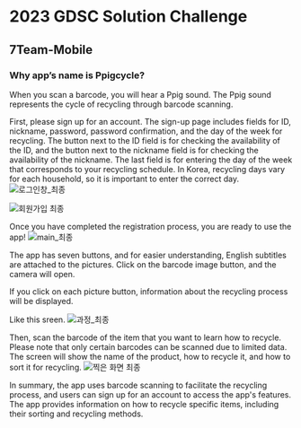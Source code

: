 # 2023 GDSC Solution Challenge
## 7Team-Mobile
### Why app’s name is **Ppigcycle?**

When you scan a barcode, you will hear a Ppig sound. The Ppig sound represents the cycle of recycling through barcode scanning.

 First, please sign up for an account. The sign-up page includes fields for ID, nickname, password, password confirmation, and the day of the week for recycling. The button next to the ID field is for checking the availability of the ID, and the button next to the nickname field is for checking the availability of the nickname. The last field is for entering the day of the week that corresponds to your recycling schedule. In Korea, recycling days vary for each household, so it is important to enter the correct day. 
![로그인창_최종](https://user-images.githubusercontent.com/103248892/228584859-8f8e1291-dee5-4050-be74-cab185e1e84b.jpg)

![회원가입 최종](https://user-images.githubusercontent.com/103248892/228584944-3c511fa4-372d-4339-bf4e-a48d6a3566c1.jpg)

Once you have completed the registration process, you are ready to use the app!
![main_최종](https://user-images.githubusercontent.com/103248892/228585066-ff605840-75fa-4044-8f42-6e7069c5acfa.jpg)

The app has seven buttons, and for easier understanding, English subtitles are attached to the pictures. Click on the barcode image button, and the camera will open.

If you click on each picture button, information about the recycling process will be displayed.

Like this sreen.
![과정_최종](https://user-images.githubusercontent.com/103248892/228585163-d00974e1-d512-4698-bb18-33989f97fa86.jpg)

 Then, scan the barcode of the item that you want to learn how to recycle. Please note that only certain barcodes can be scanned due to limited data. The screen will show the name of the product, how to recycle it, and how to sort it for recycling.
![찍은 화면 최종](https://user-images.githubusercontent.com/103248892/228585223-34f8c65f-4efb-42a8-aa33-05c03f28dc03.jpg)

In summary, the app uses barcode scanning to facilitate the recycling process, and users can sign up for an account to access the app's features. The app provides information on how to recycle specific items, including their sorting and recycling methods.
